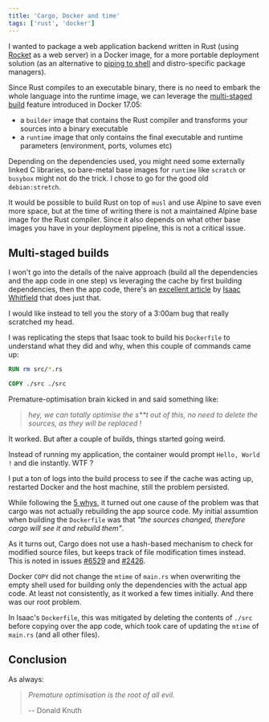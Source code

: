 ```yaml
---
title: 'Cargo, Docker and time'
tags: ['rust', 'docker']
---
```


I wanted to package a web application backend written in Rust (using
[Rocket](https://rocket.rs) as a web server) in a Docker image, for a more
portable deployment solution (as an alternative to
[piping to shell](https://www.seancassidy.me/dont-pipe-to-your-shell.html)
and distro-specific package managers).

Since Rust compiles to an executable binary, there is no need to embark the
whole language into the runtime image, we can leverage the
[multi-staged build](https://blog.alexellis.io/mutli-stage-docker-builds/)
feature introduced in Docker 17.05:

- a `builder` image that contains the Rust compiler and transforms your
  sources into a binary executable
- a `runtime` image that only contains the final executable and runtime
  parameters (environment, ports, volumes etc)

Depending on the dependencies used, you might need some externally linked
C libraries, so bare-metal base images for `runtime` like `scratch` or
`busybox` might not do the trick. I chose to go for the good old
`debian:stretch`.

It would be possible to build Rust on top of `musl` and use Alpine to save
even more space, but at the time of writing there is not a maintained Alpine
base image for the Rust compiler. Since it also depends on what other base
images you have in your deployment pipeline, this is not a critical issue.

## Multi-staged builds

I won't go into the details of the naive approach (build all the
dependencies and the app code in one step) vs leveraging the cache by first
building dependencies, then the app code, there's an
[excellent article](https://whitfin.io/speeding-up-rust-docker-builds/) by
[Isaac Whitfield](https://keybase.io/whitfin) that does just that.

I would like instead to tell you the story of a 3:00am bug that really
scratched my head.

I was replicating the steps that Isaac took to build his `Dockerfile` to
understand what they did and why, when this couple of commands came up:

```Dockerfile
RUN rm src/*.rs

COPY ./src ./src
```

Premature-optimisation brain kicked in and said something like:

> _hey, we can totally optimise the s\*\*t out of this, no need to delete the sources, as they will be replaced !_

It worked. But after a couple of builds, things started going weird.

Instead of running my application, the container would prompt
`Hello, World !` and die instantly. WTF ?

I put a ton of logs into the build process to see if the cache was acting up,
restarted Docker and the host machine, still the problem persisted.

While following the [5 whys](https://en.wikipedia.org/wiki/5_Whys), it
turned out one cause of the problem was that cargo was not actually
rebuilding the app source code. My initial assumtion when building the
`Dockerfile` was that
_"the sources changed, therefore cargo will see it and rebuild them"_.

As it turns out, Cargo does not use a hash-based mechanism to check for
modified source files, but keeps track of file modification times instead.
This is noted in issues
[#6529](https://github.com/rust-lang/cargo/issues/6529) and
[#2426](https://github.com/rust-lang/cargo/issues/2426).

Docker `COPY` did not change the `mtime` of `main.rs` when overwriting the
empty shell used for building only the dependencies with the actual app code.
At least not consistently, as it worked a few times initially.
And there was our root problem.

In Isaac's `Dockerfile`, this was mitigated by deleting the contents of
`./src` before copying over the app code, which took care of updating the
`mtime` of `main.rs` (and all other files).

## Conclusion

As always:

> _Premature optimisation is the root of all evil._
>
> -- Donald Knuth
